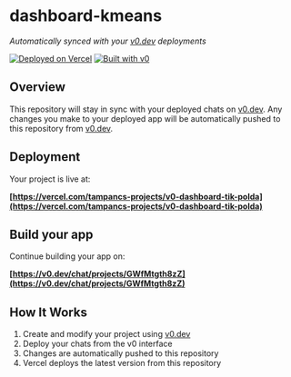 # dashboard-kmeans

*Automatically synced with your [v0.dev](https://v0.dev) deployments*

[![Deployed on Vercel](https://img.shields.io/badge/Deployed%20on-Vercel-black?style=for-the-badge&logo=vercel)](https://vercel.com/tampancs-projects/v0-dashboard-tik-polda)
[![Built with v0](https://img.shields.io/badge/Built%20with-v0.dev-black?style=for-the-badge)](https://v0.dev/chat/projects/GWfMtgth8zZ)

## Overview

This repository will stay in sync with your deployed chats on [v0.dev](https://v0.dev).
Any changes you make to your deployed app will be automatically pushed to this repository from [v0.dev](https://v0.dev).

## Deployment

Your project is live at:

**[https://vercel.com/tampancs-projects/v0-dashboard-tik-polda](https://vercel.com/tampancs-projects/v0-dashboard-tik-polda)**

## Build your app

Continue building your app on:

**[https://v0.dev/chat/projects/GWfMtgth8zZ](https://v0.dev/chat/projects/GWfMtgth8zZ)**

## How It Works

1. Create and modify your project using [v0.dev](https://v0.dev)
2. Deploy your chats from the v0 interface
3. Changes are automatically pushed to this repository
4. Vercel deploys the latest version from this repository
